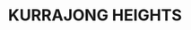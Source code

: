 ---
lastmod: '2025-04-06T06:05:20+00:00'
latitude: -33.483614
layout: suburb
longitude: 150.601824
postcode: '2758'
state: NSW
title: KURRAJONG HEIGHTS
url: /nsw/kurrajong-heights/
---